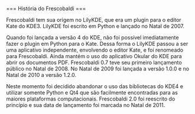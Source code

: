 === História do Frescobaldi ===

Frescobaldi tem sua origem no LilyKDE, que era um plugin para o editor Kate do KDE3. LilyKDE foi escrito em Python e lançado no Natal de 2007.

Quando foi lançada a versão 4 do KDE, não foi possível imediatamente fazer o plugin em Python para o Kate. Dessa forma o LilyKDE passou a ser uma aplicativo independente, envolvendo o editor Kate, e foi renomeado para Frescobaldi. Ainda mantém o uso do aplicativo Okular do KDE para abrir os documentos PDF.
Frescobaldi 0.7 teve seu primeiro lançamento público no Natal de 2008. 
No Natal de 2009 foi lançada a versão 1.0.0 e no Natal de 2010 a versão 1.2.0.

Neste momento foi decidido abandonar o uso das bibliotecas do KDE4 e utilizar somente Python e Qt4 que são facilmente encontradas para as maiores plataformas computacionais.
Frescobaldi 2.0 foi reescrito do princípio e sua data de lançamento foi marcada no Natal de 2011.
